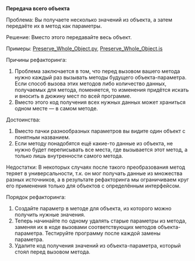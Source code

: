 <strong>Передача всего объекта</strong>

Проблема: Вы получаете несколько значений из объекта, а затем передаёте их в метод как параметры.

Решение: Вместо этого передавайте весь объект.

Примеры: <a href="https://github.com/helenasilkina/refactoring/blob/master/Preserve_Whole_Object.py">Preserve_Whole_Object.py</a>, <a href="https://github.com/helenasilkina/refactoring/blob/master/Preserve_Whole_Object.js">Preserve_Whole_Object.js</a>

Причины рефакторинга:

1. Проблема заключается в том, что перед вызовом вашего метода нужно каждый раз вызывать методы будущего объекта-параметра. Если способ вызова этих методов либо количество данных, получаемых для метода, поменяется, то изменения придётся искать и вносить в дюжину мест по всей программе.
2. Вместо этого код получения всех нужных данных может храниться одном месте — в самом методе.

Достоинства:

1. Вместо пачки разнообразных параметров вы видите один объект с понятным названием.
2. Если методу понадобятся ещё какие-то данные из объекта, не нужно будет переписывать все места, где вызывается этот метод, а только лишь внутренности самого метода.

Недостатки: В некоторых случаях после такого преобразования метод теряет в универсальности, т.к. он мог получать данные из множества разных источников, а в результате рефакторинга мы ограничиваем круг его применения только для объектов с определённым интерфейсом.

Порядок рефакторинга:

1. Создайте параметр в методе для объекта, из которого можно получить нужные значения.
2. Теперь начинайте по одному удалять старые параметры из метода, заменяя их в коде вызовами соответствующих методов объекта-параметра. Тестируйте программу после каждой замены параметра.
3. Удалите код получения значений из объекта-параметра, который стоял перед вызовом метода.

